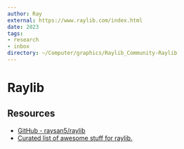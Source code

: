 ```yaml
---
author: Ray
external: https://www.raylib.com/index.html
date: 2023
tags:
- research
- inbox
directory: ~/Computer/graphics/Raylib_Community-Raylib
---
```


# Raylib

## Resources

- [GitHub - raysan5/raylib](https://github.com/raysan5/raylib)
- [Curated list of awesome stuff for raylib.](https://github.com/Rabios/awesome-raylib)
